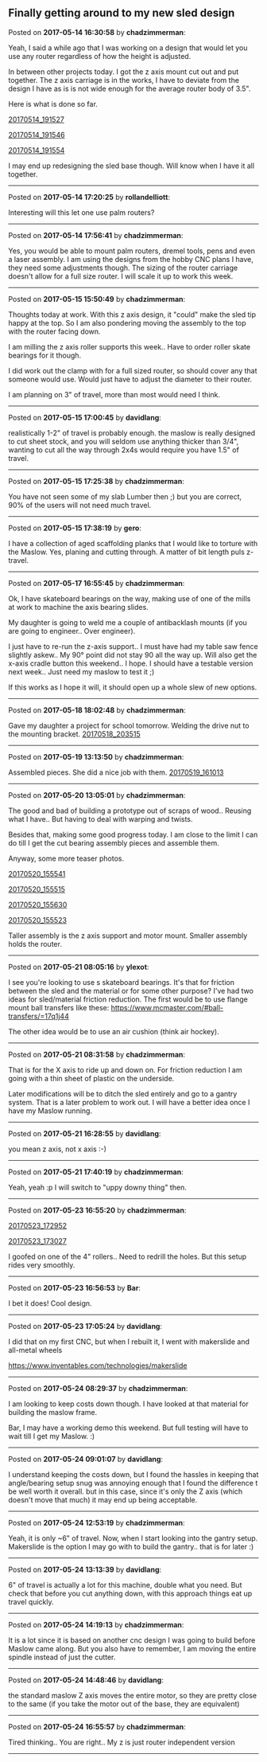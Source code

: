 ## Finally getting around to my new sled design
Posted on **2017-05-14 16:30:58** by **chadzimmerman**:

Yeah, I said a while ago that I was working on a design that would let you use any router regardless of how the height is adjusted. 



In between other projects today. I got the z axis mount cut out and put together. The z axis carriage is in the works, I have to deviate from the design I have as is is not wide enough for the average router body of 3.5". 



Here is what is done so far. 



[20170514_191527](../../images/12/ob/12ob_20170514_191527.jpg.jpg) 

 [20170514_191546](../../images/lU/cg/lUcg_20170514_191546.jpg.jpg) 

 [20170514_191554](../../images/w3/Qo/w3Qo_20170514_191554.jpg.jpg) 



I may end up redesigning the sled base though. Will know when I have it all together.

---

Posted on **2017-05-14 17:20:25** by **rollandelliott**:

Interesting will this let one use palm routers?

---

Posted on **2017-05-14 17:56:41** by **chadzimmerman**:

Yes, you would be able to mount palm routers, dremel tools, pens and even a laser assembly.  I am using the designs from the hobby CNC plans I have, they need some adjustments though. The sizing of the router carriage doesn't allow for a full size router.  I will scale it up to work this week.

---

Posted on **2017-05-15 15:50:49** by **chadzimmerman**:

Thoughts today at work. With this z axis design, it "could" make the sled tip happy at the top. So I am also pondering moving the assembly to the top with the router facing down. 



I am milling the z axis roller supports this week.. Have to order roller skate bearings for it though.



I did work out the clamp with for a full sized router, so should cover any that someone would use. Would just have to adjust the diameter to their router. 



I am planning on 3" of travel, more than most would need I think.

---

Posted on **2017-05-15 17:00:45** by **davidlang**:

realistically 1-2" of travel is probably enough. the maslow is really designed to cut sheet stock, and you will seldom use anything thicker than 3/4", wanting to cut all the way through 2x4s would require you have 1.5" of travel.

---

Posted on **2017-05-15 17:25:38** by **chadzimmerman**:

You have not seen some of my slab Lumber then ;)   but you are correct, 90% of the users will not need much travel.

---

Posted on **2017-05-15 17:38:19** by **gero**:

I have a collection of aged scaffolding planks that I would like to torture with the Maslow. Yes, planing and cutting through. A matter of bit length puls z-travel.

---

Posted on **2017-05-17 16:55:45** by **chadzimmerman**:

Ok, I have skateboard bearings on the way, making use of one of the mills at work to machine the axis bearing slides. 



My daughter is going to weld me a couple of antibacklash mounts (if you are going to engineer.. Over engineer). 



I just have to re-run the z-axis support.. I must have had my table saw fence slightly askew.. My 90° point did not stay 90 all the way up. Will also get the x-axis cradle button this weekend.. I hope. I should have a testable version next week.. Just need my maslow to test it ;) 



If this works as I hope it will, it should open up a whole slew of new options.

---

Posted on **2017-05-18 18:02:48** by **chadzimmerman**:

Gave my daughter a project for school tomorrow. Welding the drive nut to the mounting bracket.  [20170518_203515](../../images/a7/c0/a7c0_20170518_203515.jpg.jpg)

---

Posted on **2017-05-19 13:13:50** by **chadzimmerman**:

Assembled pieces.  She did a nice job with them.  [20170519_161013](../../images/XT/vg/XTvg_20170519_161013.jpg.jpg)

---

Posted on **2017-05-20 13:05:01** by **chadzimmerman**:

The good and bad of building a prototype out of scraps of wood.. Reusing what I have.. But having to deal with warping and twists. 



Besides that, making some good progress today. I am close to the limit I can do till I get the cut bearing assembly pieces and assemble them. 



Anyway, some more teaser photos. 

 [20170520_155541](../../images/OD/oB/ODoB_20170520_155541.jpg.jpg) 

 [20170520_155515](../../images/Ac/nP/AcnP_20170520_155515.jpg.jpg) 

 [20170520_155630](../../images/9X/XR/9XXR_20170520_155630.jpg.jpg) 

 [20170520_155523](../../images/WT/6s/WT6s_20170520_155523.jpg.jpg) 



Taller assembly is the z axis support and motor mount. Smaller assembly holds the router.

---

Posted on **2017-05-21 08:05:16** by **ylexot**:

I see you're looking to use s skateboard bearings. It's that for friction between the sled and the material or for some other purpose? I've had two ideas for sled/material friction reduction. The first would be to use flange mount ball transfers like these: https://www.mcmaster.com/#ball-transfers/=17q1j44



The other idea would be to use an air cushion (think air hockey).

---

Posted on **2017-05-21 08:31:58** by **chadzimmerman**:

That is for the X axis to ride up and down on.  For friction reduction I am going with a thin sheet of plastic on the underside. 



Later modifications will be to ditch the sled entirely and go to a gantry system.  That is a later problem to work out.  I will have a better idea once I have my Maslow running.

---

Posted on **2017-05-21 16:28:55** by **davidlang**:

you mean z axis, not x axis :-)

---

Posted on **2017-05-21 17:40:19** by **chadzimmerman**:

Yeah, yeah :p  I will switch to "uppy downy thing" then.

---

Posted on **2017-05-23 16:55:20** by **chadzimmerman**:

[20170523_172952](../../images/tv/95/tv95_20170523_172952.jpg.jpg)

 [20170523_173027](../../images/ec/3b/ec3b_20170523_173027.jpg.jpg) 



I goofed on one of the 4" rollers.. Need to redrill the holes. But this setup rides very smoothly.

---

Posted on **2017-05-23 16:56:53** by **Bar**:

I bet it does! Cool design.

---

Posted on **2017-05-23 17:05:24** by **davidlang**:

I did that on my first CNC, but when I rebuilt it, I went with makerslide and all-metal wheels

https://www.inventables.com/technologies/makerslide

---

Posted on **2017-05-24 08:29:37** by **chadzimmerman**:

I am looking to keep costs down though.  I have looked at that material for building the maslow frame.



Bar, I may have a working demo this weekend.  But full testing will have to wait till I get my Maslow. :)

---

Posted on **2017-05-24 09:01:07** by **davidlang**:

I understand keeping the costs down, but I found the hassles in keeping that angle/bearing setup snug was annoying enough that I found the difference t be well worth it overall. but in this case, since it's only the Z axis (which doesn't move that much) it may end up being acceptable.

---

Posted on **2017-05-24 12:53:19** by **chadzimmerman**:

Yeah, it is only ~6" of travel.  Now, when I start looking into the gantry setup.  Makerslide is the option I may go with to build the gantry.. that is for later :)

---

Posted on **2017-05-24 13:13:39** by **davidlang**:

6" of travel is actually a lot for this machine, double what you need. But check that before you cut anything down, with this approach things eat up travel quickly.

---

Posted on **2017-05-24 14:19:13** by **chadzimmerman**:

It is a lot since it is based on another cnc design I was going to build before Maslow came along.  But you also have to remember, I am moving the entire spindle instead of just the cutter.

---

Posted on **2017-05-24 14:48:46** by **davidlang**:

the standard maslow Z axis moves the entire motor, so they are pretty close to the same (if you take the motor out of the base, they are equivalent)

---

Posted on **2017-05-24 16:55:57** by **chadzimmerman**:

Tired thinking.. You are right.. My z is just router independent version

---

